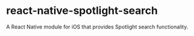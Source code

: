 # react-native-spotlight-search
A React Native module for iOS that provides Spotlight search functionality.
